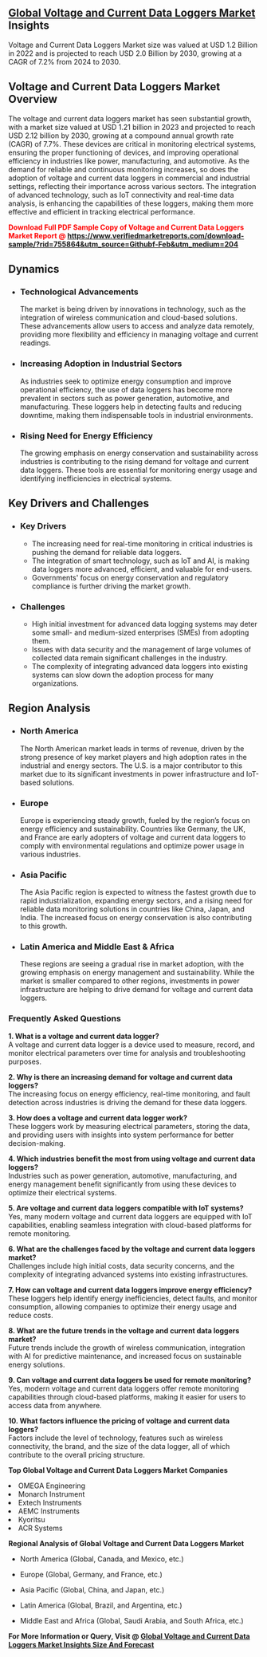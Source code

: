 <h2><a href="https://www.verifiedmarketreports.com/download-sample/?rid=755864&amp;utm_source=Githubf&amp;utm_medium=204" target="_blank">Global Voltage and Current Data Loggers Market</a> Insights</h2><p>Voltage and Current Data Loggers Market size was valued at USD 1.2 Billion in 2022 and is projected to reach USD 2.0 Billion by 2030, growing at a CAGR of 7.2% from 2024 to 2030.</p><p> <h2>Voltage and Current Data Loggers Market Overview</h2> <p>The voltage and current data loggers market has seen substantial growth, with a market size valued at USD 1.21 billion in 2023 and projected to reach USD 2.12 billion by 2030, growing at a compound annual growth rate (CAGR) of 7.7%. These devices are critical in monitoring electrical systems, ensuring the proper functioning of devices, and improving operational efficiency in industries like power, manufacturing, and automotive. As the demand for reliable and continuous monitoring increases, so does the adoption of voltage and current data loggers in commercial and industrial settings, reflecting their importance across various sectors. The integration of advanced technology, such as IoT connectivity and real-time data analysis, is enhancing the capabilities of these loggers, making them more effective and efficient in tracking electrical performance.</p> <p><strong><p><span class=""><span style="color: #ff0000;"><strong>Download Full PDF Sample Copy of Voltage and Current Data Loggers Market Report</strong> @ </span><a href="https://www.verifiedmarketreports.com/download-sample/?rid=755864&amp;utm_source=Githubf-Feb&amp;utm_medium=204" target="_blank">https://www.verifiedmarketreports.com/download-sample/?rid=755864&amp;utm_source=Githubf-Feb&amp;utm_medium=204</a></span></p></strong></p> <h2>Dynamics</h2> <ul> <li><h3>Technological Advancements</h3> The market is being driven by innovations in technology, such as the integration of wireless communication and cloud-based solutions. These advancements allow users to access and analyze data remotely, providing more flexibility and efficiency in managing voltage and current readings.</li> <li><h3>Increasing Adoption in Industrial Sectors</h3> As industries seek to optimize energy consumption and improve operational efficiency, the use of data loggers has become more prevalent in sectors such as power generation, automotive, and manufacturing. These loggers help in detecting faults and reducing downtime, making them indispensable tools in industrial environments.</li> <li><h3>Rising Need for Energy Efficiency</h3> The growing emphasis on energy conservation and sustainability across industries is contributing to the rising demand for voltage and current data loggers. These tools are essential for monitoring energy usage and identifying inefficiencies in electrical systems.</li> </ul> <h2>Key Drivers and Challenges</h2> <ul> <li><h3>Key Drivers</h3> <ul> <li>The increasing need for real-time monitoring in critical industries is pushing the demand for reliable data loggers.</li> <li>The integration of smart technology, such as IoT and AI, is making data loggers more advanced, efficient, and valuable for end-users.</li> <li>Governments' focus on energy conservation and regulatory compliance is further driving the market growth.</li> </ul> </li> <li><h3>Challenges</h3> <ul> <li>High initial investment for advanced data logging systems may deter some small- and medium-sized enterprises (SMEs) from adopting them.</li> <li>Issues with data security and the management of large volumes of collected data remain significant challenges in the industry.</li> <li>The complexity of integrating advanced data loggers into existing systems can slow down the adoption process for many organizations.</li> </ul> </li> </ul> <h2>Region Analysis</h2> <ul> <li><h3>North America</h3> The North American market leads in terms of revenue, driven by the strong presence of key market players and high adoption rates in the industrial and energy sectors. The U.S. is a major contributor to this market due to its significant investments in power infrastructure and IoT-based solutions.</li> <li><h3>Europe</h3> Europe is experiencing steady growth, fueled by the region’s focus on energy efficiency and sustainability. Countries like Germany, the UK, and France are early adopters of voltage and current data loggers to comply with environmental regulations and optimize power usage in various industries.</li> <li><h3>Asia Pacific</h3> The Asia Pacific region is expected to witness the fastest growth due to rapid industrialization, expanding energy sectors, and a rising need for reliable data monitoring solutions in countries like China, Japan, and India. The increased focus on energy conservation is also contributing to this growth.</li> <li><h3>Latin America and Middle East & Africa</h3> These regions are seeing a gradual rise in market adoption, with the growing emphasis on energy management and sustainability. While the market is smaller compared to other regions, investments in power infrastructure are helping to drive demand for voltage and current data loggers.</li> </ul> <h3>Frequently Asked Questions</h3> <p><strong>1. What is a voltage and current data logger?</strong><br>A voltage and current data logger is a device used to measure, record, and monitor electrical parameters over time for analysis and troubleshooting purposes.</p> <p><strong>2. Why is there an increasing demand for voltage and current data loggers?</strong><br>The increasing focus on energy efficiency, real-time monitoring, and fault detection across industries is driving the demand for these data loggers.</p> <p><strong>3. How does a voltage and current data logger work?</strong><br>These loggers work by measuring electrical parameters, storing the data, and providing users with insights into system performance for better decision-making.</p> <p><strong>4. Which industries benefit the most from using voltage and current data loggers?</strong><br>Industries such as power generation, automotive, manufacturing, and energy management benefit significantly from using these devices to optimize their electrical systems.</p> <p><strong>5. Are voltage and current data loggers compatible with IoT systems?</strong><br>Yes, many modern voltage and current data loggers are equipped with IoT capabilities, enabling seamless integration with cloud-based platforms for remote monitoring.</p> <p><strong>6. What are the challenges faced by the voltage and current data loggers market?</strong><br>Challenges include high initial costs, data security concerns, and the complexity of integrating advanced systems into existing infrastructures.</p> <p><strong>7. How can voltage and current data loggers improve energy efficiency?</strong><br>These loggers help identify energy inefficiencies, detect faults, and monitor consumption, allowing companies to optimize their energy usage and reduce costs.</p> <p><strong>8. What are the future trends in the voltage and current data loggers market?</strong><br>Future trends include the growth of wireless communication, integration with AI for predictive maintenance, and increased focus on sustainable energy solutions.</p> <p><strong>9. Can voltage and current data loggers be used for remote monitoring?</strong><br>Yes, modern voltage and current data loggers offer remote monitoring capabilities through cloud-based platforms, making it easier for users to access data from anywhere.</p> <p><strong>10. What factors influence the pricing of voltage and current data loggers?</strong><br>Factors include the level of technology, features such as wireless connectivity, the brand, and the size of the data logger, all of which contribute to the overall pricing structure.</p> </p><p><strong>Top Global Voltage and Current Data Loggers Market Companies</strong></p><div data-test-id=""><p><li>OMEGA Engineering</li><li> Monarch Instrument</li><li> Extech Instruments</li><li> AEMC Instruments</li><li> Kyoritsu</li><li> ACR Systems</li></p><div><strong>Regional Analysis of&nbsp;Global Voltage and Current Data Loggers Market</strong></div><ul><li dir="ltr"><p dir="ltr">North America&nbsp;(Global, Canada, and Mexico, etc.)</p></li><li dir="ltr"><p dir="ltr">Europe (Global, Germany, and France, etc.)</p></li><li dir="ltr"><p dir="ltr">Asia Pacific&nbsp;(Global, China, and Japan, etc.)</p></li><li dir="ltr"><p dir="ltr">Latin America&nbsp;(Global, Brazil, and Argentina, etc.)</p></li><li dir="ltr">Middle East and Africa&nbsp;(Global, Saudi Arabia, and South Africa, etc.)</li></ul><p><strong>For More Information or Query, Visit @&nbsp;</strong><strong><a href="https://www.verifiedmarketreports.com/product/voltage-and-current-data-loggers-market/?utm_source=Githubf&amp;utm_medium=204" target="_blank">Global Voltage and Current Data Loggers Market Insights Size And Forecast</a></strong></p></div>
